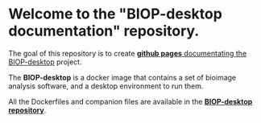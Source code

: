 # Welcome to the "**BIOP-desktop documentation**" repository.

The goal of this repository is to create [**github pages** documentating the BIOP-desktop](https://biop.github.io/biop-desktop-doc/) project.

The **BIOP-desktop** is a docker image that contains a set of bioimage analysis software, and a desktop environment to run them.

All the Dockerfiles and companion files are available in the [**BIOP-desktop repository**](https://github.com/BIOP/BIOP-desktop).